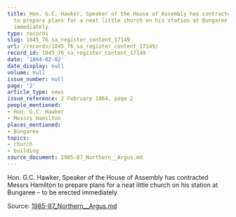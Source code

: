 ```yaml
---
title: Hon. G.C. Hawker, Speaker of the House of Assembly has contracted Messrs Hamilton
  to prepare plans for a neat little church on his station at Bungaree – to be erected
  immediately.
type: records
slug: 1845_76_sa_register_content_17149
url: /records/1845_76_sa_register_content_17149/
record_id: 1845_76_sa_register_content_17149
date: '1864-02-02'
date_display: null
volume: null
issue_number: null
page: '2'
article_type: news
issue_reference: 2 February 1864, page 2
people_mentioned:
- Hon. G.C. Hawker
- Messrs Hamilton
places_mentioned:
- Bungaree
topics:
- church
- building
source_document: 1985-87_Northern__Argus.md
---
```


Hon. G.C. Hawker, Speaker of the House of Assembly has contracted Messrs Hamilton to prepare plans for a neat little church on his station at Bungaree – to be erected immediately.

Source: [1985-87_Northern__Argus.md](/downloads/markdown/1985-87_Northern__Argus.md)
